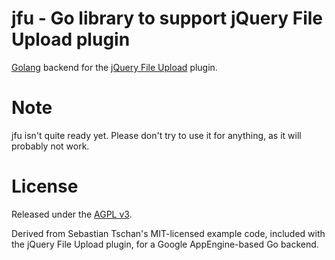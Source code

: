 #  jfu - Go library to support jQuery File Upload plugin

[Golang](http://golang.org) backend for the [jQuery File Upload](http://blueimp.github.com/jQuery-File-Upload/) plugin.

# Note

jfu isn't quite ready yet.  Please don't try to use it for anything, as it will probably not work.


# License

Released under the [AGPL v3](http://www.gnu.org/licenses/agpl-3.0.html).

Derived from Sebastian Tschan's MIT-licensed example code, included with the
jQuery File Upload plugin, for a Google AppEngine-based Go backend.
